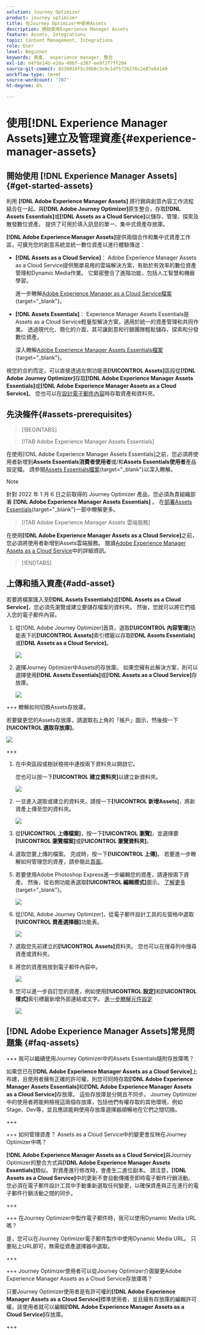 ```yaml
---
solution: Journey Optimizer
product: journey optimizer
title: 在Journey Optimizer中使用Assets
description: 開始使用Experience Manager Assets
feature: Assets, Integrations
topic: Content Management, Integrations
role: User
level: Beginner
keywords: 資產， experience manager，整合
exl-id: d4fde14b-e2da-40bf-a387-ee9f2f7ff204
source-git-commit: 8538018f5c30b0c3c9c1df5726276c2e87e64149
workflow-type: tm+mt
source-wordcount: '787'
ht-degree: 6%

---
```


# 使用[!DNL Experience Manager Assets]建立及管理資產{#experience-manager-assets}

## 開始使用 [!DNL Experience Manager Assets] {#get-started-assets}

利用 **[!DNL Adobe Experience Manager Assets]** 將行銷與創意內容工作流程結合在一起。與&#x200B;**[!DNL Adobe Journey Optimizer]**&#x200B;原生整合，存取&#x200B;**[!DNL Assets Essentials]**&#x200B;或&#x200B;**[!DNL Assets as a Cloud Service]**&#x200B;以儲存、管理、探索及散發數位資產。 提供了可用於填入訊息的單一、集中式資產存放庫。

**[!DNL Adobe Experience Manager Assets]**&#x200B;提供兩個合作和集中式資產工作區，可擴充您的創意系統並統一數位資產以進行體驗傳送：

* **[!DNL Assets as a Cloud Service]**： Adobe Experience Manager Assets as a Cloud Service提供簡單易用的雲端解決方案，有助於有效率的數位資產管理和Dynamic Media作業。 它緊密整合了進階功能，包括人工智慧和機器學習。

  進一步瞭解[Adobe Experience Manager as a Cloud Service檔案](https://experienceleague.adobe.com/docs/experience-manager-cloud-service/content/assets/overview.html){target="_blank"}。

* **[!DNL Assets Essentials]**： Experience Manager Assets Essentials是Assets as a Cloud Service輕量型解決方案，適用於統一的資產管理和共同作業。 透過現代化、簡化的介面，其可讓創意和行銷團隊輕鬆儲存、探索和分發數位資產。

  深入瞭解[Adobe Experience Manager Assets Essentials檔案](https://experienceleague.adobe.com/docs/experience-manager-assets-essentials/help/introduction.html){target="_blank"}。

視您的合約而定，可以直接透過左側功能表&#x200B;**[!UICONTROL Assets]**&#x200B;區段從&#x200B;**[!DNL Adobe Journey Optimizer]**&#x200B;存取&#x200B;**[!DNL Adobe Experience Manager Assets Essentials]**&#x200B;或&#x200B;**[!DNL Adobe Experience Manager Assets as a Cloud Service]**。 您也可以在[設計電子郵件內容](../email/get-started-email-design.md)時存取資產和資料夾。

## 先決條件{#assets-prerequisites}

>[!BEGINTABS]

>[!TAB Adobe Experience Manager Assets Essentials]

在使用[!DNL Adobe Experience Manager Assets Essentials]之前，您必須將使用者新增到&#x200B;**Assets Essentials消費者使用者**&#x200B;或/和&#x200B;**Assets Essentials使用者**&#x200B;產品設定檔。 請參閱[Assets Essentials檔案](https://experienceleague.adobe.com/docs/experience-manager-assets-essentials/help/get-started-admins/deploy-administer.html#add-user-groups){target="_blank"}以深入瞭解。

>[!NOTE]
>針對 2022 年 1 月 6 日之前取得的 Journey Optimizer 產品，您必須為貴組織部署 **[!DNL Adobe Experience Manager Assets Essentials]** 。 在[部署Assets Essentials](https://experienceleague.adobe.com/docs/experience-manager-assets-essentials/help/deploy-administer.html?lang=zh-Hant){target="_blank"}一節中瞭解更多。

>[!TAB Adobe Experience Manager Assets 雲端服務]

在使用&#x200B;**[!DNL Adobe Experience Manager Assets as a Cloud Service]**&#x200B;之前，您必須將使用者新增到Assets雲端服務。 閱讀[Adobe Experience Manager Assets as a Cloud Service](https://experienceleague.adobe.com/docs/experience-manager-cloud-service/content/security/ims-support.html)中的詳細資訊。

>[!ENDTABS]

## 上傳和插入資產{#add-asset}

若要將檔案匯入至&#x200B;**[!DNL Assets Essentials]**&#x200B;或&#x200B;**[!DNL Assets as a Cloud Service]**，您必須先瀏覽或建立要儲存檔案的資料夾。 然後，您就可以將它們插入您的電子郵件內容。

1. 從[!DNL Adobe Journey Optimizer]首頁，選取&#x200B;**[!UICONTROL 內容管理]**&#x200B;功能表下的&#x200B;**[!UICONTROL Assets]**&#x200B;索引標籤以存取&#x200B;**[!DNL Assets Essentials]**&#x200B;或&#x200B;**[!DNL Assets as a Cloud Service]**。

   ![](assets/media_library_1.png)

1. 選擇Journey Optimizer中Assets的存放庫。 如果您擁有此解決方案，則可以選擇使用&#x200B;**[!DNL Assets Essentials]**&#x200B;或&#x200B;**[!DNL Assets as a Cloud Service]**&#x200B;存放庫。

   ![](assets/media_library_4.png)

+++ 瞭解如何切換Assets存放庫。

   若要變更您的Assets存放庫，請選取右上角的「帳戶」圖示，然後按一下&#x200B;**[!UICONTROL 選取存放庫]**。

   ![](assets/media_library_3.png)

+++

1. 在中央區段或樹狀檢視中連按兩下資料夾以開啟它。

   您也可以按一下&#x200B;**[!UICONTROL 建立資料夾]**&#x200B;以建立新資料夾。

   ![](assets/media_library_8.png)

1. 一旦進入選取或建立的資料夾，請按一下&#x200B;**[!UICONTROL 新增Assets]**，將新資產上傳至您的資料夾。

   ![](assets/media_library_2.png)

1. 從&#x200B;**[!UICONTROL 上傳檔案]**，按一下&#x200B;**[!UICONTROL 瀏覽]**，並選擇要&#x200B;**[!UICONTROL 瀏覽檔案]**&#x200B;或&#x200B;**[!UICONTROL 瀏覽資料夾]**。

1. 選取您要上傳的檔案。 完成時，按一下&#x200B;**[!UICONTROL 上傳]**。 若要進一步瞭解如何管理您的資產，請參閱此[頁面](https://experienceleague.adobe.com/docs/experience-manager-assets-essentials/help/manage-organize.html)。

1. 若要使用Adobe Photoshop Express進一步編輯您的資產，請連按兩下資產。 然後，從右側功能表選取&#x200B;**[!UICONTROL 編輯模式]**&#x200B;圖示。 [了解更多](https://experienceleague.adobe.com/docs/experience-manager-assets-essentials/help/edit-images.html){target="_blank"}。

   ![](assets/media_library_12.png)

1. 從[!DNL Adobe Journey Optimizer]，從電子郵件設計工具的左窗格中選取&#x200B;**[!UICONTROL 資產選擇器]**&#x200B;功能表。

   ![](assets/media_library_5.png)

1. 選取您先前建立的&#x200B;**[!UICONTROL Assets]**&#x200B;資料夾。 您也可以在搜尋列中搜尋資產或資料夾。

1. 將您的資產拖放到電子郵件內容中。

   ![](assets/media_library_6.png)

1. 您可以進一步自訂您的資產，例如使用&#x200B;**[!UICONTROL 設定]**&#x200B;和&#x200B;**[!UICONTROL 樣式]**&#x200B;索引標籤新增外部連結或文字。 [進一步瞭解元件設定](../email/content-components.md)

   ![](assets/media_library_13.png)

   <!--
    After adding your asset to your email, use the **[!UICONTROL Find similar Stock photos]** option to locate Stock photos that match the content, color, and composition of your image. [Learn more about Adobe Stock](stock.md).

    Note that this option is available for licensed/unlicensed Stock images and images from your Assets folder. 

    ![](assets/media_library_14.png)
    -->


## [!DNL Adobe Experience Manager Assets]常見問題集 {#faq-assets}

+++ 我可以繼續使用Journey Optimizer中的Assets Essentials隨附存放庫嗎？

如果您已在&#x200B;**[!DNL Adobe Experience Manager Assets as a Cloud Service]**&#x200B;上布建，且使用者擁有正確的許可權，則您可同時存取&#x200B;**[!DNL Adobe Experience Manager Assets Essentials]**&#x200B;和&#x200B;**[!DNL Adobe Experience Manager Assets as a Cloud Service]**&#x200B;存放庫。 這些存放庫是分開且不同步。 Journey Optimizer中的使用者將能夠檢視這兩個存放庫，包括他們有權存取的其他環境，例如Stage、Dev等，並且應該能夠使用存放庫選擇器順暢地在它們之間切換。

+++

+++ 如何管理資產？ Assets as a Cloud Service中的變更會反映在Journey Optimizer中嗎？

**[!DNL Adobe Experience Manager Assets as a Cloud Service]**&#x200B;與Journey Optimizer的整合方式與&#x200B;**[!DNL Adobe Experience Manager Assets Essentials]**&#x200B;類似。 對資產進行修改時，會產生二進位副本。 請注意，**[!DNL Assets as a Cloud Service]**&#x200B;中的更新不會自動傳播至即時電子郵件行銷活動。 您必須在電子郵件設計工具中手動重新選取任何變更，以確保資產與正在進行的電子郵件行銷活動之間的同步。

+++

+++ 在Journey Optimizer中製作電子郵件時，我可以使用Dynamic Media URL嗎？

是，您可以在Journey Optimizer電子郵件製作中使用Dynamic Media URL。 只要貼上URL即可，無需從資產選擇器中選取。

+++

+++ Journey Optimizer使用者可以從Journey Optimizer介面變更Adobe Experience Manager Assets as a Cloud Service存放庫嗎？

只要Journey Optimizer使用者是有許可權的&#x200B;**[!DNL Adobe Experience Manager Assets as a Cloud Service]**&#x200B;標準使用者，並且擁有存放庫的編輯許可權，該使用者就可以編輯&#x200B;**[!DNL Adobe Experience Manager Assets as a Cloud Service]**&#x200B;存放庫。

+++
